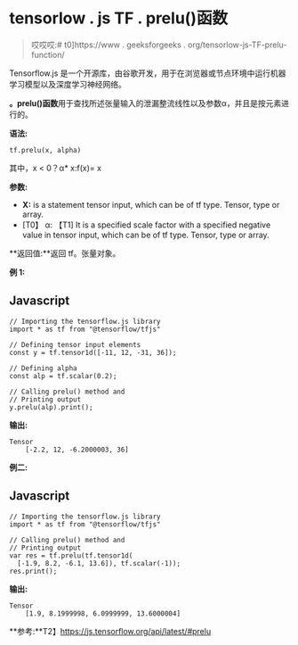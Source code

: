 # tensorlow . js TF . prelu()函数

> 哎哎哎:# t0]https://www . geeksforgeeks . org/tensorlow-js-TF-prelu-function/

Tensorflow.js 是一个开源库，由谷歌开发，用于在浏览器或节点环境中运行机器学习模型以及深度学习神经网络。

**。prelu()函数**用于查找所述张量输入的泄漏整流线性以及参数α，并且是按元素进行的。

**语法:**

```
tf.prelu(x, alpha)
```

其中，x < 0？α* x:f(x)= x

**参数:**

*   **X:** is a statement tensor input, which can be of tf type. Tensor, type or array.
*   [T0】 α: 【T1] It is a specified scale factor with a specified negative value in tensor input, which can be of tf type. Tensor, type or array.

**返回值:**返回 tf。张量对象。

**例 1:**

## Javascript

```
// Importing the tensorflow.js library
import * as tf from "@tensorflow/tfjs"

// Defining tensor input elements
const y = tf.tensor1d([-11, 12, -31, 36]);

// Defining alpha
const alp = tf.scalar(0.2);

// Calling prelu() method and
// Printing output
y.prelu(alp).print();
```

**输出:**

```
Tensor
    [-2.2, 12, -6.2000003, 36]
```

**例二:**

## Javascript

```
// Importing the tensorflow.js library
import * as tf from "@tensorflow/tfjs"

// Calling prelu() method and
// Printing output
var res = tf.prelu(tf.tensor1d(
  [-1.9, 8.2, -6.1, 13.6]), tf.scalar(-1));
res.print();
```

**输出:**

```
Tensor
    [1.9, 8.1999998, 6.0999999, 13.6000004]
```

**参考:**T2】https://js.tensorflow.org/api/latest/#prelu